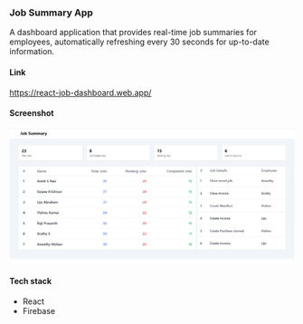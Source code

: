 ### Job Summary App
A dashboard application that provides real-time job summaries for employees, automatically refreshing every 30 seconds for up-to-date information.

#### Link
https://react-job-dashboard.web.app/


#### Screenshot
![Job Dashboard Summary Screenshot](https://github.com/binokochumolvarghese/job-dashboard-react-app/blob/main/public/job-summary-dashboard-ss.png)

#### Tech stack
- React
- Firebase